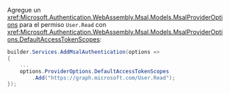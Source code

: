 Agregue un <xref:Microsoft.Authentication.WebAssembly.Msal.Models.MsalProviderOptions> para el permiso `User.Read` con <xref:Microsoft.Authentication.WebAssembly.Msal.Models.MsalProviderOptions.DefaultAccessTokenScopes>:

```csharp
builder.Services.AddMsalAuthentication(options =>
{
    ...
    options.ProviderOptions.DefaultAccessTokenScopes
        .Add("https://graph.microsoft.com/User.Read");
});
```
